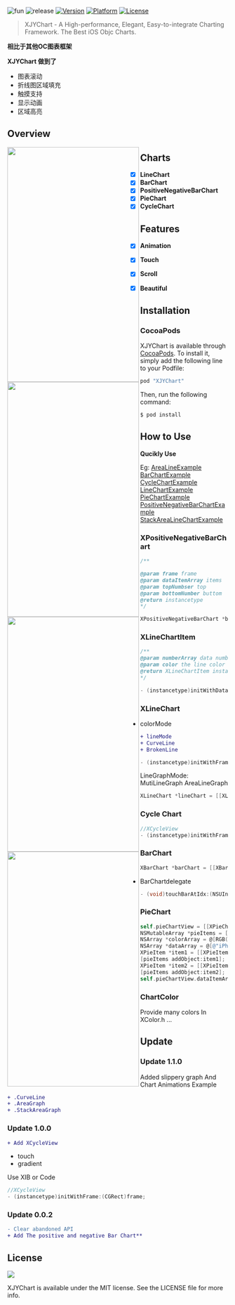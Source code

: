 
![fun](https://github.com/JunyiXie/XJYChart/raw/master/photos/icon.png) 
![release](https://img.shields.io/badge/XJYChart-v1.0.0-blue.svg)
[![Version](https://img.shields.io/cocoapods/v/XJYChart.svg?style=flat)](http://cocoapods.org/pods/XJYChart)
[![Platform](https://img.shields.io/cocoapods/p/XJYChart.svg?style=flat)](http://cocoapods.org/pods/XJYChart)
[![License](https://img.shields.io/cocoapods/l/XJYChart.svg?style=flat)](https://github.com/EyreFree/XJYChart/blob/master/LICENSE)

> XJYChart - A High-performance, Elegant, Easy-to-integrate Charting Framework.
> The Best iOS Objc Charts.

**相比于其他OC图表框架**

**XJYChart 做到了**

- 图表滚动
- 折线图区域填充
- 触摸支持
- 显示动画
- 区域高亮
 
## Overview

<a href="url"><img src="https://github.com/JunyiXie/XJYChart/raw/master/photos/image3.PNG" align="left" height="535" width="300" ></a>
<a href="url"><img src="https://github.com/JunyiXie/XJYChart/raw/master/photos/image4.PNG" align="left" height="535" width="300" ></a>
<a href="url"><img src="https://github.com/JunyiXie/XJYChart/raw/master/photos/image5.PNG" align="left" height="535" width="300" ></a>
<a href="url"><img src="https://github.com/JunyiXie/XJYChart/raw/master/photos/image6.PNG" align="left" height="535" width="300" ></a>


## Charts

- [x] **LineChart**
- [x] **BarChart**
- [x] **PositiveNegativeBarChart**
- [x] **PieChart**
- [x] **CycleChart**

## Features


- [x] **Animation**
- [x] **Touch**
- [x] **Scroll**
- [x] **Beautiful**


## Installation

### CocoaPods

XJYChart is available through [CocoaPods](http://cocoapods.org). To install
it, simply add the following line to your Podfile:

```ruby
pod "XJYChart"
```

Then, run the following command:

```bash
$ pod install
```

## How to Use

**Qucikly Use**

Eg:
[AreaLineExample](https://github.com/JunyiXie/XJYChart/blob/master/Example/RecordLife/Classes/View/AreaLineTableViewCell.m)
[BarChartExample](https://github.com/JunyiXie/XJYChart/blob/master/Example/RecordLife/Classes/View/BarChartCell.m)
[CycleChartExample](https://github.com/JunyiXie/XJYChart/blob/master/Example/RecordLife/Classes/View/CycleTableViewCell.m)
[LineChartExample](https://github.com/JunyiXie/XJYChart/blob/master/Example/RecordLife/Classes/View/LineChartCell.m)
[PieChartExample](https://github.com/JunyiXie/XJYChart/blob/master/Example/RecordLife/Classes/View/PieChartCell.m)
[PositiveNegativeBarChartExample](https://github.com/JunyiXie/XJYChart/blob/master/Example/RecordLife/Classes/View/PositiveNegativeBarChartCell.m)
[StackAreaLineChartExample](https://github.com/JunyiXie/XJYChart/blob/master/Example/RecordLife/Classes/View/StackAreaTableViewCell.m)


### XPositiveNegativeBarChart

```objectivec
/**

@param frame frame
@param dataItemArray items
@param topNumbser top
@param bottomNumber buttom
@return instancetype
*/

XPositiveNegativeBarChart *barChart = [[XPositiveNegativeBarChart alloc] initWithFrame:CGRectMake(0, 0, 375, 200) dataItemArray:itemArray topNumber:@100 bottomNumber:@(-170)];
```

### XLineChartItem


```objectivec
/**
@param numberArray data number in a line
@param color the line color
@return XLineChartItem instance
*/

- (instancetype)initWithDataNumberArray:(NSMutableArray *)numberArray color:(UIColor *)color;
```

### XLineChart

- colorMode

```diff
+ lineMode
+ CurveLine
+ BrokenLine
```

```objectivec
- (instancetype)initWithFrame:(CGRect)frame dataItemArray:(NSMutableArray<XLineChartItem *> *)dataItemArray dataDiscribeArray:(NSMutableArray<NSString *> *)dataDiscribeArray topNumber:(NSNumber *)topNumbser bottomNumber:(NSNumber *)bottomNumber;
```



LineGraphMode:
MutiLineGraph
AreaLineGraph

```objectivec
XLineChart *lineChart = [[XLineChart alloc] initWithFrame:CGRectMake(0, 0, 375, 200) dataItemArray:itemArray dataDiscribeArray:[NSMutableArray arrayWithArray:@[@"January", @"February", @"March", @"April", @"May"]] topNumber:@200 bottomNumber:@0  graphMode:MutiLineGraph];
```

### Cycle Chart

```objectivec
//XCycleView
- (instancetype)initWithFrame:(CGRect)frame;
```

### BarChart

```objectivec
XBarChart *barChart = [[XBarChart alloc] initWithFrame:CGRectMake(0, 0, 375, 200) dataItemArray:itemArray topNumber:@150 bottomNumber:@(0)];
```

- BarChartdelegate

```objectivec
- (void)touchBarAtIdx:(NSUInteger)idx;
```

### PieChart

```objectivec
self.pieChartView = [[XPieChart alloc] init];
NSMutableArray *pieItems = [[NSMutableArray alloc] init];
NSArray *colorArray = @[RGB(145, 235, 253), RGB(198, 255, 150), RGB(254, 248, 150), RGB(253, 210, 147)];
NSArray *dataArray = @[@"iPhone6",@"iPhone6 Plus",@"iPhone6s",@"其他"];
XPieItem *item1 = [[XPieItem alloc] initWithDataNumber:[NSNumber numberWithDouble:20.9] color:colorArray[0] dataDescribe:dataArray[0]];
[pieItems addObject:item1];
XPieItem *item2 = [[XPieItem alloc] initWithDataNumber:[NSNumber numberWithDouble:14.82] color:colorArray[1] dataDescribe:dataArray[1]];
[pieItems addObject:item2];  
self.pieChartView.dataItemArray = pieItems;
```

### ChartColor 

Provide many colors In XColor.h
...

## Update 

### Update 1.1.0

Added slippery graph And Chart Animations
Example 

```diff
+ .CurveLine
+ .AreaGraph
+ .StackAreaGraph
```

### Update 1.0.0

```diff
+ Add XCycleView   
```

- touch
- gradient

Use XIB or Code

```objectivec
//XCycleView
- (instancetype)initWithFrame:(CGRect)frame;
```

### Update 0.0.2

```diff
- Clear abandoned API
+ Add The positive and negative Bar Chart**
```

## License

![](https://upload.wikimedia.org/wikipedia/commons/thumb/f/f8/License_icon-mit-88x31-2.svg/128px-License_icon-mit-88x31-2.svg.png)

XJYChart is available under the MIT license. See the LICENSE file for more info.
